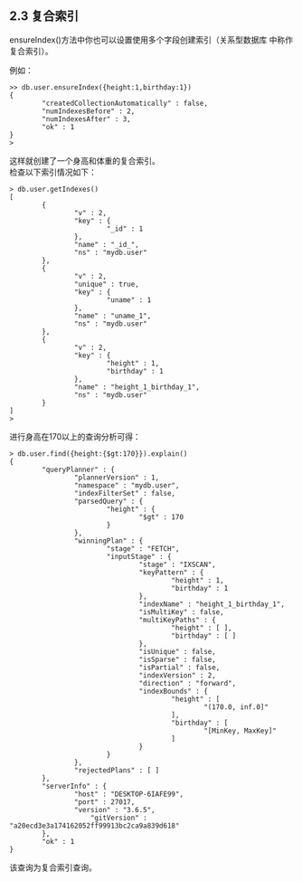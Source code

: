 ## 2.3 复合索引

ensureIndex()方法中你也可以设置使用多个字段创建索引（关系型数据库 中称作复合索引）。  

例如：  

    >> db.user.ensureIndex({height:1,birthday:1})
    {
            "createdCollectionAutomatically" : false,
            "numIndexesBefore" : 2,
            "numIndexesAfter" : 3,
            "ok" : 1
    }
    >

这样就创建了一个身高和体重的复合索引。  
检查以下索引情况如下：  

    > db.user.getIndexes()
    [
            {
                    "v" : 2,
                    "key" : {
                            "_id" : 1
                    },
                    "name" : "_id_",
                    "ns" : "mydb.user"
            },
            {
                    "v" : 2,
                    "unique" : true,
                    "key" : {
                            "uname" : 1
                    },
                    "name" : "uname_1",
                    "ns" : "mydb.user"
            },
            {
                    "v" : 2,
                    "key" : {
                            "height" : 1,
                            "birthday" : 1
                    },
                    "name" : "height_1_birthday_1",
                    "ns" : "mydb.user"
            }
    ]
    >

进行身高在170以上的查询分析可得：

    > db.user.find({height:{$gt:170}}).explain()
    {
            "queryPlanner" : {
                    "plannerVersion" : 1,
                    "namespace" : "mydb.user",
                    "indexFilterSet" : false,
                    "parsedQuery" : {
                            "height" : {
                                    "$gt" : 170
                            }
                    },
                    "winningPlan" : {
                            "stage" : "FETCH",
                            "inputStage" : {
                                    "stage" : "IXSCAN",
                                    "keyPattern" : {
                                            "height" : 1,
                                            "birthday" : 1
                                    },
                                    "indexName" : "height_1_birthday_1",
                                    "isMultiKey" : false,
                                    "multiKeyPaths" : {
                                            "height" : [ ],
                                            "birthday" : [ ]
                                    },
                                    "isUnique" : false,
                                    "isSparse" : false,
                                    "isPartial" : false,
                                    "indexVersion" : 2,
                                    "direction" : "forward",
                                    "indexBounds" : {
                                            "height" : [
                                                    "(170.0, inf.0]"
                                            ],
                                            "birthday" : [
                                                    "[MinKey, MaxKey]"
                                            ]
                                    }
                            }
                    },
                    "rejectedPlans" : [ ]
            },
            "serverInfo" : {
                    "host" : "DESKTOP-6IAFE99",
                    "port" : 27017,
                    "version" : "3.6.5",
                        "gitVersion" : "a20ecd3e3a174162052ff99913bc2ca9a839d618"
            },
            "ok" : 1
    }

该查询为复合索引查询。
